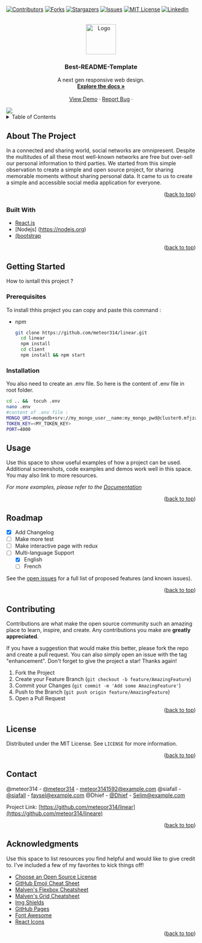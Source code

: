 <div id="top"></div>

[![Contributors][contributors-shield]][contributors-url]
[![Forks][forks-shield]][forks-url]
[![Stargazers][stars-shield]][stars-url]
[![Issues][issues-shield]][issues-url]
[![MIT License][license-shield]][license-url]
[![LinkedIn][linkedin-shield]][linkedin-url]

<!-- PROJECT LOGO -->

<br />
<div align="center">
  <a href="https://github.com/meteor3314/linear.git">
    <img src="https://imgur.com/S89nnmM.png" alt="Logo" width="80" height="80">
  </a>

<h3 align="center">Best-README-Template</h3>

<p align="center">
  A next gen responsive web design.
    <br />
    <a href="https://github.com/othneildrew/Best-README-Template"><strong>Explore the docs »</strong></a>
    <br />
    <br />
    <a href="./README/Demo.gif">View Demo</a>
    ·
    <a href="https://github.com/meteor314/linear/Issues">Report Bug</a>
    ·
  </p>
</div>
<img src="./README/Demo.gif" />

<!-- TABLE OF CONTENTS -->

<details>
  <summary>Table of Contents</summary>
  <ol>
    <li>
      <a href="#about-the-project">About The Project</a>
      <ul>
        <li><a href="#built-with">Built With</a></li>
      </ul>
    </li>
    <li>
      <a href="#getting-started">Getting Started</a>
      <ul>
        <li><a href="#prerequisites">Prerequisites</a></li>
        <li><a href="#installation">Installation</a></li>
      </ul>
    </li>
    <li><a href="#usage">Usage</a></li>
    <li><a href="#roadmap">Roadmap</a></li>
    <li><a href="#contributing">Contributing</a></li>
    <li><a href="#license">License</a></li>
    <li><a href="#contact">Contact</a></li>
    <li><a href="#acknowledgments">Acknowledgments</a></li>
  </ol>
</details>

<!-- ABOUT THE PROJECT -->

## About The Project

In a connected and sharing world, social networks are omnipresent. Despite the multitudes of all these most well-known networks are free but over-sell our personal information to third parties.
We started from this simple observation to create a simple and open source project, for sharing memorable moments without sharing personal data. It came to us to create a simple and accessible social media application for everyone.

<p align="right">(<a href="#top">back to top</a>)</p>

### Built With

* [React.js](https://reactjs.org/)
* [Nodejs] (https://nodejs.org)
* [(bootstrap](https://bootsttrap.org)

<p align="right">(<a href="#top">back to top</a>)</p>

<!-- GETTING STARTED -->

## Getting Started

How to isntall this project ?

### Prerequisites

To install thhis project you  can copy and paste this command :

* npm
  ```sh
  git clone https://github.com/meteor314/linear.git
    cd linear
    npm install
    cd client
    npm install && npm start
  ```

### Installation

You also need to create an .env file. So here is the content of .env file in root folder.

```sh
cd .. &&  tocuh .env
nano .env
#content of .env file : 
MONGO_URI=mongodb+srv://my_mongo_user__name:my_mongo_pwd@cluster0.mfjzada.mongodb.net/?retryWrites=true&w=majority 
TOKEN_KEY=<MY_TOKEN_KEY>
PORT=4000
```

<!-- USAGE EXAMPLES -->

## Usage

Use this space to show useful examples of how a project can be used. Additional screenshots, code examples and demos work well in this space. You may also link to more resources.

_For more examples, please refer to the [Documentation](https://example.com)_

<p align="right">(<a href="#top">back to top</a>)</p>

<!-- ROADMAP -->

## Roadmap

- [x] Add Changelog
- [ ] Make more test
- [ ] Make interactive page with redux
- [ ] Multi-language Support
  - [x] English
  - [ ] French

See the [open issues](https://github.com/mmeteor314/linear/issues) for a full list of proposed features (and known issues).

<p align="right">(<a href="#top">back to top</a>)</p>

<!-- CONTRIBUTING -->

## Contributing

Contributions are what make the open source community such an amazing place to learn, inspire, and create. Any contributions you make are **greatly appreciated**.

If you have a suggestion that would make this better, please fork the repo and create a pull request. You can also simply open an issue with the tag "enhancement".
Don't forget to give the project a star! Thanks again!

1. Fork the Project
2. Create your Feature Branch (`git checkout -b feature/AmazingFeature`)
3. Commit your Changes (`git commit -m 'Add some AmazingFeature'`)
4. Push to the Branch (`git push origin feature/AmazingFeature`)
5. Open a Pull Request

<p align="right">(<a href="#top">back to top</a>)</p>

<!-- LICENSE -->

## License

Distributed under the MIT License. See `LICENSE` for more information.

<p align="right">(<a href="#top">back to top</a>)</p>

<!-- CONTACT -->

## Contact

@meteor314 - [@meteor314](https://github.com/meteor314) - meteor3141592@example.com
@siafall - [@siafall](https://github.com/Siafall) - faysel@example.com
@Dhief - [@Dhief](https://github.com/Dhief) - Selim@example.com

Project Link: [https://github.com/meteoor314/linear](https://github.com/meteor314/lineare)

<p align="right">(<a href="#top">back to top</a>)</p>

<!-- ACKNOWLEDGMENTS -->

## Acknowledgments

Use this space to list resources you find helpful and would like to give credit to. I've included a few of my favorites to kick things off!

* [Choose an Open Source License](https://choosealicense.com)
* [GitHub Emoji Cheat Sheet](https://www.webpagefx.com/tools/emoji-cheat-sheet)
* [Malven's Flexbox Cheatsheet](https://flexbox.malven.co/)
* [Malven's Grid Cheatsheet](https://grid.malven.co/)
* [Img Shields](https://shields.io)
* [GitHub Pages](https://pages.github.com)
* [Font Awesome](https://fontawesome.com)
* [React Icons](https://react-icons.github.io/react-icons/search)

<p align="right">(<a href="#top">back to top</a>)</p>

<!-- MARKDOWN LINKS & IMAGES -->

<!-- https://www.markdownguide.org/basic-syntax/#reference-style-links -->

[contributors-shield]: https://img.shields.io/github/contributors/othneildrew/Best-README-Template.svg?style=for-the-badge
[contributors-url]: https://github.com/othneildrew/Best-README-Template/graphs/contributors
[forks-shield]: https://img.shields.io/github/forks/othneildrew/Best-README-Template.svg?style=for-the-badge
[forks-url]: https://github.com/othneildrew/Best-README-Template/network/members
[stars-shield]: https://img.shields.io/github/stars/othneildrew/Best-README-Template.svg?style=for-the-badge
[stars-url]: https://github.com/othneildrew/Best-README-Template/stargazers
[issues-shield]: https://img.shields.io/github/issues/othneildrew/Best-README-Template.svg?style=for-the-badge
[issues-url]: https://github.com/othneildrew/Best-README-Template/issues
[license-shield]: https://img.shields.io/github/license/othneildrew/Best-README-Template.svg?style=for-the-badge
[license-url]: https://github.com/othneildrew/Best-README-Template/blob/master/LICENSE.txt
[linkedin-shield]: https://img.shields.io/badge/-LinkedIn-black.svg?style=for-the-badge&logo=linkedin&colorB=555
[linkedin-url]: https://linkedin.com/in/othneildrew
[product-screenshot]: images/screenshot.png


